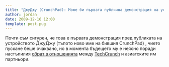 ```yaml
---
title: "ДжуДжу (CrunchPad): Може би първата публична демонстрация на устройството"
author: jordan
date: 2009-12-16 12:00
template: post.pug
---
```


Почти съм сигурен, че това е първата демонстрация пред публиката на
устройството ДжуДжу (тъпото ново име на бившия CrunchPad) , чието
пускане беше очаквано, но в момента бъдещето му е неясно поради
настъпилия [обрат в
отношенията](http://www.techcrunch.com/2009/11/30/crunchpad-end/) между
[TechCrunch](http://www.techcrunch.com) и азиатските им партньори.
